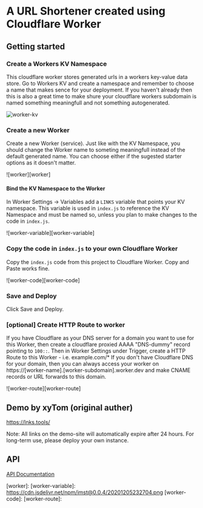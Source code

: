 # A URL Shortener created using Cloudflare Worker


## Getting started
### Create a Workers KV Namespace

This cloudflare worker stores generated urls in a workers key-value data store. Go to Workers KV and create a namespace and remember to choose a name that makes sence for your deployment. If you haven't already then this is also a great time to make shure your cloudflare workers subdomain is named something meaningfull and not something autogenerated. 

![worker-kv][worker-kv]

### Create a new Worker
Create a new Worker (service). Just like with the KV Namespace, you should change the Worker name to someting meaningfull instead of the default generated name. You can choose either if the sugested starter options as it doesn't matter.

![worker][worker]

#### Bind the KV Namespace to the Worker 

In Worker Settings -> Variables add a `LINKS` variable that points your KV namespace. This variable is used in `index.js` to reference the KV Namespace and must be named so, unless you plan to make changes to the code in `index.js`.

![worker-variable][worker-variable]

### Copy the code in `index.js` to your own Cloudflare Worker 

Copy the `index.js` code from this project to Cloudflare Worker. Copy and Paste works fine.

![worker-code][worker-code]

### Save and Deploy

Click Save and Deploy.

### [optional] Create HTTP Route to worker

If you have Cloudflare as your DNS server for a domain you want to use for this Worker, then create a  cloudflare proxied AAAA "DNS-dummy" record pointing to `100::`.
Then in Worker Settings under Trigger, create a HTTP Route to this Worker - i.e. example.com/*
If you don't have Cloudflare DNS for your domain, then you can always access your worker on https://[worker-name].[worker-subdomain].worker.dev and make CNAME records or URL forwards to this domain.

![worker-route][worker-route]

## Demo by xyTom (original auther)
https://lnks.tools/
 
Note: All links on the demo-site will automatically expire after 24 hours. For long-term use, please deploy your own instance.

## API

[API Documentation](API.md)

[worker-kv]: https://cdn.jsdelivr.net/npm/imst@0.0.4/20201205232805.png
[worker]:
[worker-variable]: https://cdn.jsdelivr.net/npm/imst@0.0.4/20201205232704.png
[worker-code]: 
[worker-route]: 
